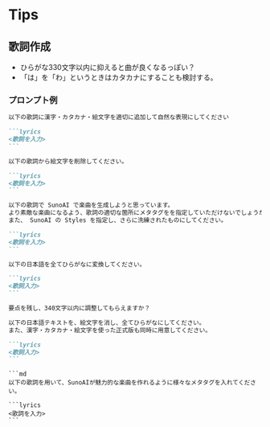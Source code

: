 # Tips

## 歌詞作成

- ひらがな330文字以内に抑えると曲が良くなるっぽい？
- 「は」を「わ」というときはカタカナにすることも検討する。


### プロンプト例

````md
以下の歌詞に漢字・カタカナ・絵文字を適切に追加して自然な表現にしてください

```lyrics
<歌詞を入力>
```
````

````md
以下の歌詞から絵文字を削除してください。

```lyrics
<歌詞を入力>
```
````

````md
以下の歌詞で SunoAI で楽曲を生成しようと思っています。
より素敵な楽曲になるよう、歌詞の適切な箇所にメタタグをを指定していただけないでしょうか。
また、 SunoAI の Styles を指定し、さらに洗練されたものにしてください。

```lyrics
<歌詞を入力>
```
````

````md
以下の日本語を全てひらがなに変換してください。

```lyrics
<歌詞入力>
```
````

```md
要点を残し、340文字以内に調整してもらえますか？
```


````md
以下の日本語テキストを、絵文字を消し、全てひらがなにしてください。
また、漢字・カタカナ・絵文字を使った正式版も同時に用意してください。

```lyrics
<歌詞入力>
```
````

````
```md
以下の歌詞を用いて、SunoAIが魅力的な楽曲を作れるように様々なメタタグを入れてください。

```lyrics
<歌詞を入力>
```
````

